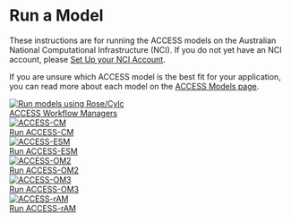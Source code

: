 # Run a Model
These instructions are for running the ACCESS models on the Australian National Computational Infrastructure (NCI). If you do not yet have an NCI account, please [Set Up your NCI Account](/getting_started/set_up_nci_account).

If you are unsure which ACCESS model is the best fit for your application, you can read more about each model on the [ACCESS Models page](/models/access_models).

<div class="card-container">
    <!-- ACCESS Workflow Tools -->
    <a href="/models/run-a-model/rose-cylc" class="vertical-card aspect-ratio1to1">
        <div class="card-image-container">
            <img class="img-contain with-padding white-background" src="/assets/model-config-logos/model_visualisation/access_cm_model_visualisation.png" alt="Run models using Rose/Cylc">
        </div>
        <div class="card-text-container bold">   
            ACCESS Workflow Managers
        </div>
    </a>
    <!-- Run ACCESS-CM -->
    <a href="run_access-cm2" class="vertical-card aspect-ratio1to1">
        <div class="card-image-container">
            <img class="img-contain with-padding white-background" src="/assets/model-config-logos/model_visualisation/access_cm_model_visualisation.png" alt="ACCESS-CM">
        </div>
        <div class="card-text-container bold">   
            Run ACCESS-CM
        </div>
    </a>
    <!-- Run ACCESS-ESM -->
    <a href="run_access-esm" class="vertical-card aspect-ratio1to1">
        <div class="card-image-container">
            <img class="img-contain with-padding white-background" src="/assets/model-config-logos/model_visualisation/access_esm_model_visualisation.png" alt="ACCESS-ESM">
        </div>
        <div class="card-text-container bold">   
            Run ACCESS-ESM
        </div>
    </a>
    <!-- Run ACCESS-OM2 -->
    <a href="run_access-om2" class="vertical-card aspect-ratio1to1">
        <div class="card-image-container">
            <img class="img-contain with-padding white-background" src="/assets/model-config-logos/model_visualisation/access_om2_model_visualisation.png" alt="ACCESS-OM2">
        </div>
        <div class="card-text-container bold">   
            Run ACCESS-OM2
        </div>
    </a>
    <!-- Run ACCESS-OM3 -->
    <a href="run_access-om3" class="vertical-card aspect-ratio1to1">
        <div class="card-image-container">
            <img class="img-contain with-padding white-background" src="/assets/model-config-logos/model_visualisation/access_om3_model_visualisation.png" alt="ACCESS-OM3">
        </div>
        <div class="card-text-container bold">   
            Run ACCESS-OM3
        </div>
    </a>
    <!-- Run ACCESS-rAM -->
    <a href="run_access-ram" class="vertical-card aspect-ratio1to1">
        <div class="card-image-container">
            <img class="img-contain with-padding white-background" src="/assets/model-config-logos/model_visualisation/access_ram_model_visualisation.png" alt="ACCESS-rAM">
        </div>
        <div class="card-text-container bold">   
            Run ACCESS-rAM
        </div>
    </a>
</div>
